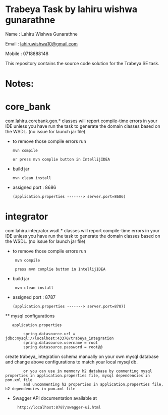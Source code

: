 # Trabeya Task by lahiru wishwa gunarathne
Name   : Lahiru Wishwa Gunarathne

Email  : lahiruwishwa10@gmail.com

Mobile : 0718888148
 
This repository contains the source code solution for the Trabeya SE task.

# Notes: 

# core_bank

com.lahiru.corebank.gen.* classes will report compile-time errors in your IDE unless you have run the task to generate the domain classes based on the WSDL.
(no issue for launch jar file)

* to remove those compile errors run

      mvn compile

      or press mvn complie button in IntellijIDEA

* build jar

      mvn clean install

* assigned port : 8686
         
      (application.properties -------> server.port=8686)

# integrator

com.lahiru.integrator.wsdl.* classes will report compile-time errors in your IDE unless you have run the task to generate the domain classes based on the WSDL.
(no issue for launch jar file)

* to remove those compile errors run

       mvn compile

       press mvn complie button in IntellijIDEA

* build jar

       mvn clean install

* assigned port : 8787

      (application.properties -------> server.port=8787)



** mysql configurations

       application.properties
       
            spring.datasource.url = jdbc:mysql://localhost:43370/trabeya_integration
            spring.datasource.username = root
            spring.datasource.password = root@@

create trabeya_integration schema manually on your own mysql database and change above configurations to match your local mysql db.

            or you can use in memmory h2 database by commenting mysql properties in application.properties file, mysql dependencies in pom.xml file
            and uncommenting h2 properties in application.properties file, h2 dependencies in pom.xml file

* Swagger API documentation available at

        http://localhost:8787/swagger-ui.html
